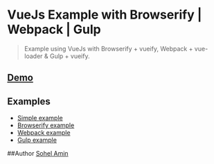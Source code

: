 # VueJs Example with Browserify | Webpack | Gulp

> Example using VueJs with Browserify + vueify, Webpack + vue-loader & Gulp + vueify.

## [Demo](http://sohelamin.github.io/vue-example/) 

## Examples
* [Simple example](https://github.com/sohelamin/vue-example/blob/master/index.html)
* [Browserify example](https://github.com/sohelamin/vue-example/tree/master/vue-browserify)
* [Webpack example](https://github.com/sohelamin/vue-example/tree/master/vue-webpack)
* [Gulp example](https://github.com/sohelamin/vue-example/tree/master/vue-gulp)

##Author
[Sohel Amin](http://www.sohelamin.com)
